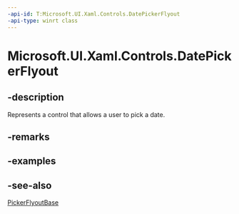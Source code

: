 ```yaml
---
-api-id: T:Microsoft.UI.Xaml.Controls.DatePickerFlyout
-api-type: winrt class
---
```


<!-- Class syntax.
public class DatePickerFlyout : Windows.UI.Xaml.Controls.Primitives.PickerFlyoutBase, Windows.UI.Xaml.Controls.IDatePickerFlyout, Windows.UI.Xaml.Controls.IDatePickerFlyout2
-->

# Microsoft.UI.Xaml.Controls.DatePickerFlyout

## -description
Represents a control that allows a user to pick a date.

## -remarks

## -examples

## -see-also
[PickerFlyoutBase](../microsoft.ui.xaml.controls.primitives/pickerflyoutbase.md)
